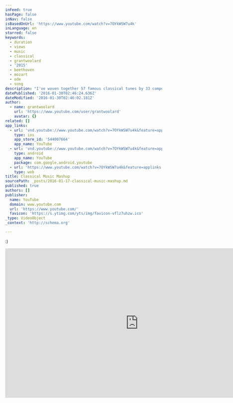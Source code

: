 ```yaml
---
inFeed: true
hasPage: false
inNav: false
isBasedOnUrl: 'https://www.youtube.com/watch?v=7OYkWSW7u4k'
inLanguage: en
starred: false
keywords:
  - duration
  - views
  - music
  - classical
  - grantwoolard
  - '2015'
  - beethoven
  - mozart
  - ode
  - song
description: "I've woven together 57 famous classical tunes by 33 composers. How many can you identify? Music and video by Grant Woolard"
datePublished: '2016-01-30T02:46:24.636Z'
dateModified: '2016-01-30T02:46:02.181Z'
author:
  - name: grantwoolard
    url: 'https://www.youtube.com/user/grantwoolard'
    avatar: {}
related: []
app_links:
  - url: 'vnd.youtube://www.youtube.com/watch?v=7OYkWSW7u4k&feature=applinks'
    type: ios
    app_store_id: '544007664'
    app_name: YouTube
  - url: 'vnd.youtube://www.youtube.com/watch?v=7OYkWSW7u4k&feature=applinks'
    type: android
    app_name: YouTube
    package: com.google.android.youtube
  - url: 'https://www.youtube.com/watch?v=7OYkWSW7u4k&feature=applinks'
    type: web
title: Classical Music Mashup
sourcePath: _posts/2016-01-17-classical-music-mashup.md
published: true
authors: []
publisher:
  name: YouTube
  domain: www.youtube.com
  url: 'https://www.youtube.com/'
  favicon: 'https://s.ytimg.com/yts/img/favicon-vflz7uhzw.ico'
_type: VideoObject
_context: 'http://schema.org'

---
```

:)

<iframe src="https://cdn.embedly.com/widgets/media.html?src=https%3A%2F%2Fwww.youtube.com%2Fembed%2F7OYkWSW7u4k%3Ffeature%3Doembed&amp;url=https%3A%2F%2Fwww.youtube.com%2Fwatch%3Fv%3D7OYkWSW7u4k&amp;image=https%3A%2F%2Fi.ytimg.com%2Fvi%2F7OYkWSW7u4k%2Fhqdefault.jpg&amp;key=b7d04c9b404c499eba89ee7072e1c4f7&amp;type=text%2Fhtml&amp;schema=youtube" width="854" height="480" scrolling="no" frameborder="0" allowfullscreen="allowfullscreen" style=""></iframe>